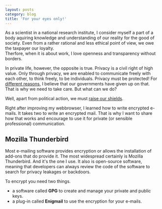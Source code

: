 ```yaml
---
layout: posts
category: blog
title: 'For your eyes only!'
---
```


As a scientist in a national research institute, I consider myself a part of a body aquiring knowledge and understanding of our reality for the good of society. Even from a rather rational and less ethical point of view, we owe the taxpayer our loyalty.   
Therfore, when it is about work, I love openness and transparency without borders.

In private life, however, the opposite is true. Privacy is a civil right of high value. Only through privacy, we are enabled to communicate freely with each other, to think freely, to be individuals. Privacy must be protected! For [different reasons](https://en.wikipedia.org/wiki/2013_global_surveillance_disclosures), I believe that our governments have given up on that. That is why we need to take care. But what can we do? 

Well, apart from political action, we must [raise our shields](https://www.prism-break.org). 

Right after improving my webbrowser, I learned how to write encrypted e-mails. It takes two to write an encrypted mail. That is why I want to share how that works and encourage to use it for private (or sensible professional) communication. 

## Mozilla Thunderbird
Most e-mailing software provides encryption or allows the installation of add-ons that do provide it. The most widespread certainly is Mozilla Thunderbird. And it's the one I use. It also is open-source software, meaning that developers can always review the code of the software to search for privacy leakages or backdoors.
 
To encrypt you need two things. 
- a software called **GPG** to create and manage your private and public keys. 
- a plug-in called **Enigmail** to use the encryption for your e-mails. 

 
